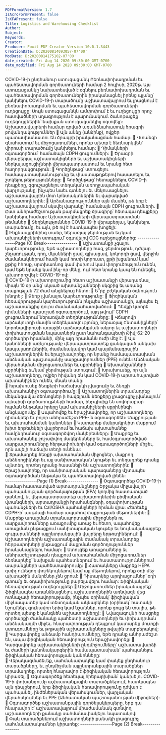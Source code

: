 ```yaml
---
PDFFormatVersion: 1.7
IsAcroFormPresent: false
IsXFAPresent: false
Title: Logistics and Warehousing Checklist
Author: 
Subject: 
Keywords: 
Creator: 
Producer: Foxit PDF Creator Version 10.0.1.3443
CreationDate: D:20200814093057-07'00'
ModDate: D:20200814175102-07'00'
date_created: Fri Aug 14 2020 09:30:00 GMT-0700
date_modified: Fri Aug 14 2020 09:30:00 GMT-0700
---
```

COVID-19-ի ընդհանուր ստուգացանկ 
Բեռնափոխադրման եւ պահեստավորման գործատուների 
համար 
 2 հուլիսի, 2020թ. 
Այս ստուգացանկը նախատեսված է օգնելու բեռնափոխադրման եւ պահեստավորման գործատուներին 
իրականացնել իրենց պլանը` կանխելու COVID-19-ի տարածումը աշխատավայրում եւ լրացնում է  
բեռնափոխադրման եւ պահեստավորման գործատուների ուղեցույցը: Սույն ստուգացանկն ամփոփում 
է եւ ուղեցույցի որոշ հատվածների սղագրություն է պարունակում. ծանոթացեք ուղեցույցներին՝ 
նախքան ստուգացանկից օգտվելը: 
Աշխատավայրերի համար գրված 
առանձնահատուկ ծրագրի 
բովանդակություններ 
 Այն անձը (անձինք), ովքեր պատասխանատու են ծրագրի իրականացման համար: 
 Վտանգի գնահատում եւ միջոցառումներ, որոնք պետք է ձեռնարկվեն՝ վիրուսի 
տարածումը կանխելու համար: 
 Դիմակների օգտագործում՝ համաձայն CDPH ցուցումների: 
 Ծրագրի վերաբերյալ աշխատակիցների եւ աշխատակիցների ներկայացուցիչների 
վերապատրաստում եւ նրանց հետ հաղորդակցություն: 
 Գործընթաց՝ ստուգելու համապատասխանությունը եւ փաստաթղթերով հասատելու եւ 
շտկելու թերությունները: 
 Գործընթաց՝ հետաքննելու COVID–ի դեպքերը, զգուշացնելու տեղական 
առողջապահական վարչությանը, ինչպես նաեւ գտնելու եւ մեկուսացնելու 
աշխատավայրին մոտ կոնտակտներին եւ վարակված աշխատողներին: 
 Արձանագրություններ այն մասին, թե երբ է աշխատավայրում սկսվել վարակը՝ 
համաձայն CDPH ցուցումների. 
 Ըստ անհրաժեշտության թարմացրեք ծրագիրը՝ հետագա դեպքերը կանխելու համար: 
Աշխատակիցների վերապատրաստման 
թեմաներ 
 Տեղեկություններ COVID-19-ի վերաբերյալ, կանխելու տարածումը, եւ այն, թե ով է 
հատկապես խոցելի:  
 Ինքնասքրինինգ տանը, ներառյալ ջերմության եւ/կամ ախտանիշների ստուգում՝ 
օգտվելով CDC ուղեցույցներից: 
----------------Page (0) Break----------------
 Աշխատանքի չգալու կարեւորությունը, եթե աշխատողները հազ, ջերմություն, դժվար 
շնչառության, դող, մկանների ցավ, գլխացավ, կոկորդի ցավ, վերջին ժամանակներում 
համի կամ հոտի կորուստ, քթի խցանում կամ քթից հհոսք, սրտխառնոց կամ փսխում 
կամ փորլուծություն ունեն, կամ եթե նրանք կամ ինչ-որ մեկը, ում հետ նրանք կապ են 
ունեցել, ախտորոշվել է COVID-19-ով:  
 COVID-19-ի ախտորոշումից հետո աշխատանքի վերադառնալ միայն 10 օր անց՝ 
սկսած ախտանշանների սկզբից եւ առանց տաքության 72 ժամ անցնելուց հետո: 
 Ե՞րբ բժշկական օգնություն խնդրել: 
 Ձեռք լվանալու կարեւորությունը: 
 Ֆիզիկական հեռավորության կարեւորությունն ինչպես աշխատանքի, այնպես էլ 
աշխատանքից դուրս ժամանակահատվածում: 
 Դեմքի կտորե դիմակների պատշաճ օգտագործում, այդ թվում՝ CDPH ցուցումներում 
ներառված տեղեկությունները: 
 Վճարովի արձակուրդի մասին տեղեկատվությունը, ներառյալ Ընտանիքների՝ 
կորոնավիրուսի առաջին արձագանքման ակտը   եւ աշխատողների փոխհատուցման 
նպաստներն ըստ նահանգապետի Թիվ-62-20 գործադիր հրամանի,  մինչ այդ 
հրամանն ուժի մեջ է: 
 Այս կանոնների առնչությամբ վերապատրաստեք ցանկացած անկախ 
կապալառուներին, ժամանակավոր կամ պայմանագրային աշխատողներին եւ 
երաշխավորեք, որ նրանք համապատասխան անձնական պաշտպանիչ 
սարքավորումներ (PPE) ունեն: 
Անձնական վերահսկման միջոցառումներ եւ 
սքրինինգ 
 Ախտանշանների սքրինինգ եւ/կամ ջերմության ստուգում: 
 Խրախուսեք, որ այն աշխատողները, ովքեր հիվանդ են կամ COVID-19-ի 
արտահայտված ախտանիշներ ունեն, մնան տանը:  
 Խրախուսեք ձեռքերի հաճախակի լվացումը եւ ձեռքի ախտահանիչի օգտագործումը: 
 Աշխատողներին տրամադրեք մեկանգամյա ձեռնոցներ ի հավելումն ձեռքերը 
լրացուցիչ լվանալուն՝ այնպիսի գործառույթների համար, ինչպիսիք են սովորաբար 
հպման ենթակա իրերը կամ ախտանիշների սքրինինգի անցկացումը: 
 Ապահովեք եւ երաշխավորեք, որ աշխատողները դիմակներ եւ բոլոր անհրաժեշտ PPE-
ն օգտագործեն: 
Մաքրության եւ ախտահանման կանոններ 
 Կատարեք մանրակրկիտ մաքրում խիտ երթեւեկելի վայրերում եւ հաճախ 
ախտահանեք համընդհանուր օգտագործվող մակերեսները: 
 Մաքրեք եւ ախտահանեք շոշափվող մակերեսները եւ համօգտագործված 
սարքավորումները հերթափոխերի կամ օգտագործողների միջեւ, որն ավելի հաճախ 
տեղի ունենա:  
 Տրամադրեք ձեռքի ախտահանման միջոցներ, մաքրող անձեռոցիկներ եւ այլ 
սանիտարական նյութեր եւ տեղադրեք դրանք այնտեղ, որտեղ դրանք հասանելի են 
աշխատողներին: 
 Երաշխավորեք, որ սանիտարական պարագաները մշտապես օգտագործման 
ենթակա եւ պահեստավորված լինեն:  
----------------Page (1) Break----------------
 Օգտագործեք COVID-19-ի համար հաստատված արտադրանքները Շրջակա 
միջավայրի պահպանության գործակալության (EPA) կողմից հաստատված ցանկով, եւ 
վերապատրաստեք աշխատողներին քիմիական վտանգների, արտադրանքի 
հրահանգների, օդափոխության պահանջների եւ Cal/OSHA պահանջների հիման 
վրա: Հետեւեք CDPH-ի՝ ասթմայի համար ապահով մաքրության մեթոդներին: 
 Մաքրեք առաքման տրանսպորտային միջոցներն ու սարքավորումները առաքումից 
առաջ եւ հետո, ապահովեք առաքման ընթացքում սանիտարական նյութեր եւ 
նույնականացրեք զուգարանների այլընտրանքային վայրերը երթուղիներում: 
 Աշխատողներին աշխատանքային ժամանակ տրամադրեք հերթափոխերի ընթացքում 
մաքրման գործողություններ իրականացնելու համար: 
 Ստուգեք առաքումները եւ անհրաժեշտության դեպքում ախտահանման 
միջոցառումներ ձեռնարկեք՝ նախքան պահեստներում եւ հաստատություններում 
ապրանքների պահեստավորումը: 
 Հատակները մաքրեք HEPA զտիչ ունեցող փոշեկուլներով կամ այլ մեթոդներով, որոնք 
օդի մեջ ախտածին մանրէներ չեն ցրում: 
 Դիտարկեք արդիացումներ՝ օդի զտումը եւ օդափոխությունը բարելավելու համար: 
Ֆիզիկական հեռավորության ուղեցույցներ 
 Միջոցառումներ իրականացրեք՝ ֆիզիկապես առանձնացնելու աշխատողներին 
առնվազն վեց ոտնաչափ հեռավորությամբ, ինչպես օրինակ՝ ֆիզիկական 
միջնապատեր կամ տեսողական ակնարկներ (օրինակ՝ հատակի նշումներ, գունավոր 
երիզ կամ նշաններ, որոնք ցույց են տալիս, թե որտեղ պետք է կանգնեն 
աշխատողները): 
 Նվազագույնի հասցրեք գործարքի ժամանակը պահեստի աշխատողների եւ 
փոխադրման անձնակազմի միջեւ. հնարավորության դեպքում կատարեք մուտքի 
ստուգումները եւ թղթային աշխատանքները թվային տարբերակով:  
 Կարգավորեք անձամբ հանդիպումները, եթե դրանք անհրաժեշտ են, ապա 
ֆիզիկական հեռավորություն երաշխավորեք: 
 Կարգավորեք աշխատակիցների ընդմիջումները՝ աշխատավարձի եւ ժամերի 
կանոնակարգերին համապատասխան՝ պահպանելու ֆիզիկական հեռավորության 
կանոնները:  
 Վերակազմաձեւեք, սահմանափակեք կամ փակեք ընդհանուր տարածքները, եւ 
ընդմիջման այլընտրանքային տարածքներ տրամադրեք, որտեղ հնարավոր է 
ֆիզիկական հեռավորություն կիրառել: 
 Օգտագործեք հետեւյալ հիերարխիան՝ կանխելու COVID-19-ի փոխանցումը 
աշխատանքային տարածքներում, հատկապես այն դեպքերում, երբ ֆիզիկական 
հեռավորությունը դժվար է պահպանել. ինժեներական վերահսկումներ, վարչական 
վերահսկումներ եւ PPE (Անհատական պաշտպանության միջոցներ): 
 Օգտագործեք աշխատանքային գործելակերպերը, երբ դա հնարավոր է՝ 
աշխատավայրում միաժամանակ գտնվող աշխատողների քանակը սահմանափակելու 
նպատակով:  
 Փակ տարածքներում աշխատողների քանակի լրացուցիչ սահմանափակումներ 
կիրառեք: 
----------------Page (2) Break----------------
